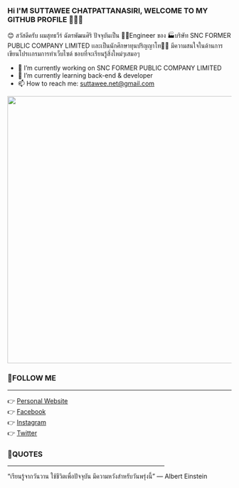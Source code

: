 ### Hi I'M SUTTAWEE CHATPATTANASIRI, WELCOME TO MY GITHUB PROFILE 💖💖💖

<!-- 
**net253/net253** is a ✨ _special_ ✨ repository because its `README.md` (this file) appears on your GitHub profile.

Here are some ideas to get you started:

- 🔭 I’m currently working on SNC FORMER PUBLIC COMPANY LIMITED
- 🌱 I’m currently learning back-end & developer
- 👯 I’m looking to collaborate on ...
- 🤔 I’m looking for help with ...
- 💬 Ask me about ...
- 📫 How to reach me: ...
- 😄 Pronouns: ...
- ⚡ Fun fact: ...
 -->
😊 สวัสดีครับ ผมสุทธวีร์ ฉัตรพัฒนศิริ ปัจจุบันเป็น 👨‍💻Engineer ของ 🏭บริษัท SNC FORMER PUBLIC COMPANY LIMITED
เเละเป็นนักศึกษาทุนปริญญาโท👨‍🎓 มีความสนใจในด้านการเขียนโปรเเกรมการทำเว็บไซต์ ชอบที่จะเรียนรู้สิ่งใหม่ๆเสมอๆ
- 🔭 I’m currently working on SNC FORMER PUBLIC COMPANY LIMITED
- 🌱 I’m currently learning back-end & developer
- 📫 How to reach me: suttawee.net@gmail.com

<img src="https://user-images.githubusercontent.com/98304076/151193396-bce5eec5-de2a-4b18-9136-400f344ab14c.jpg"  width="600" height="600">


### 💛FOLLOW ME
<hr style="width:100%;text-align:left;margin-left:0">
👉 <a href="https://sch-dev.000webhostapp.com/my-profile/">Personal Website</a><br>
👉 <a href="https://www.facebook.com/net.suttawee/">Facebook</a><br>
👉 <a href="https://www.instagram.com/suttawee_sch/">Instagram</a><br>
👉 <a href="https://twitter.com/net_phon">Twitter</a>

### 💜QUOTES
<hr style="width:70%;text-align:left;margin-left:0">

“เรียนรู้จากวันวาน ใช้ชีวิตเพื่อปัจจุบัน มีความหวังสำหรับวันพรุ่งนี้” — Albert Einstein
